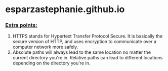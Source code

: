 # esparzastephanie.github.io

### <ins>Extra points:</ins>  
1. HTTPS stands for Hypertext Transfer Protocol Secure. It is basically the secure version of HTTP, and uses encryption to communicate over a computer network more safely.  
2. Absolute paths will always lead to the same location no matter the current directory you're in. Relative paths can lead to different locations depending on the directory you're in.  

